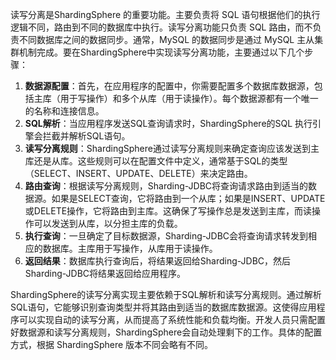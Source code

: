 读写分离是ShardingSphere 的重要功能。主要负责将 SQL 语句根据他们的执行逻辑不同，路由到不同的数据库中执行。读写分离功能只负责 SQL 路由，而不负责不同数据库之间的数据同步。通常，MySQL 的数据同步是通过 MySQL 主从集群机制完成。要在ShardingSphere中实现读写分离功能，主要通过以下几个步骤：

1. **数据源配置**：首先，在应用程序的配置中，你需要配置多个数据库数据源，包括主库（用于写操作）和多个从库（用于读操作）。每个数据源都有一个唯一的名称和连接信息。
2. **SQL解析**：当应用程序发送SQL查询请求时，ShardingSphere的SQL 执行引擎会拦截并解析SQL语句。
3. **读写分离规则**：ShardingSphere通过读写分离规则来确定查询应该发送到主库还是从库。这些规则可以在配置文件中定义，通常基于SQL的类型（SELECT、INSERT、UPDATE、DELETE）来决定路由。
4. **路由查询**：根据读写分离规则，Sharding-JDBC将查询请求路由到适当的数据源。如果是SELECT查询，它将路由到一个从库；如果是INSERT、UPDATE或DELETE操作，它将路由到主库。这确保了写操作总是发送到主库，而读操作可以发送到从库，以分担主库的负载。
5. **执行查询**：一旦确定了目标数据源，Sharding-JDBC会将查询请求转发到相应的数据库。主库用于写操作，从库用于读操作。
6. **返回结果**：数据库执行查询后，将结果返回给Sharding-JDBC，然后Sharding-JDBC将结果返回给应用程序。

ShardingSphere的读写分离实现主要依赖于SQL解析和读写分离规则。通过解析SQL语句，它能够识别查询类型并将其路由到适当的数据库数据源。这使得应用程序可以实现自动的读写分离，从而提高了系统性能和负载均衡。开发人员只需配置好数据源和读写分离规则，ShardingSphere会自动处理剩下的工作。具体的配置方式，根据 ShardingSphere 版本不同会略有不同。

